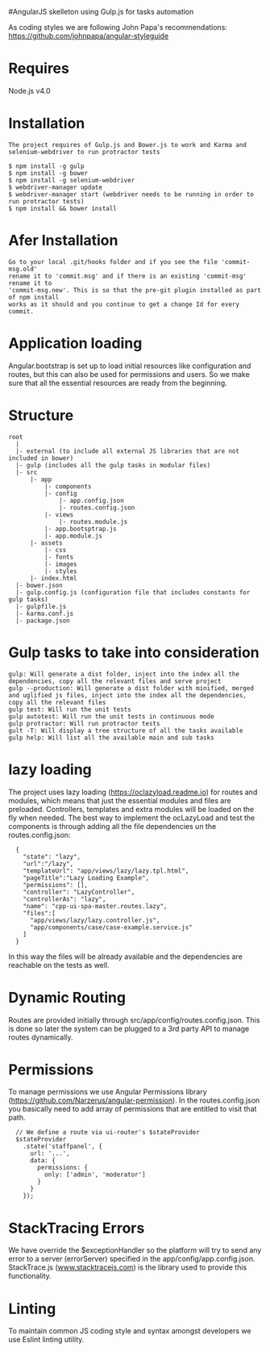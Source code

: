 #AngularJS skelleton using Gulp.js for tasks automation

As coding styles we are following John Papa's recommendations: https://github.com/johnpapa/angular-styleguide

# Requires

Node.js v4.0

# Installation

```
The project requires of Gulp.js and Bower.js to work and Karma and selenium-webdriver to run protractor tests

$ npm install -g gulp
$ npm install -g bower
$ npm install -g selenium-webdriver
$ webdriver-manager update
$ webdriver-manager start (webdriver needs to be running in order to run protractor tests)
$ npm install && bower install
```

# Afer Installation
```
Go to your local .git/hooks folder and if you see the file 'commit-msg.old'
rename it to 'commit.msg' and if there is an existing 'commit-msg' rename it to
'commit-msg.new'. This is so that the pre-git plugin installed as part of npm install
works as it should and you continue to get a change Id for every commit.

```

# Application loading

Angular.bootstrap is set up to load initial resources like configuration and routes, but this can also be used for permissions and users. So we make sure that all the essential resources are ready from the beginning.

# Structure

```
root
  |
  |- external (to include all external JS libraries that are not included in bower)
  |- gulp (includes all the gulp tasks in modular files)
  |- src
      |- app
          |- components
          |- config
              |- app.config.json
              |- routes.config.json
          |- views
              |- routes.module.js
          |- app.bootsptrap.js
          |- app.module.js
      |- assets
          |- css
          |- fonts
          |- images
          |- styles
      |- index.html
  |- bower.json
  |- gulp.config.js (configuration file that includes constants for gulp tasks)
  |- gulpfile.js
  |- karma.conf.js
  |- package.json

```
# Gulp tasks to take into consideration

```
gulp: Will generate a dist folder, inject into the index all the dependencies, copy all the relevant files and serve project
gulp --production: Will generate a dist folder with minified, merged and uglified js files, inject into the index all the dependencies, copy all the relevant files
gulp test: Will run the unit tests
gulp autotest: Will run the unit tests in continuous mode
gulp protractor: Will run protractor tests
gult -T: Will display a tree structure of all the tasks available
gulp help: Will list all the available main and sub tasks
```

# lazy loading

The project uses lazy loading (https://oclazyload.readme.io) for routes and modules, which means that just the essential modules and files are preloaded. Controllers, templates and extra modules will be loaded on the fly when needed. The best way to implement the ocLazyLoad and test the components is through adding all the file dependencies un the routes.config.json:
```
  {
    "state": "lazy",
    "url":"/lazy",
    "templateUrl": "app/views/lazy/lazy.tpl.html",
    "pageTitle":"Lazy Loading Example",
    "permissions": [],
    "controller": "LazyController",
    "controllerAs": "lazy",
    "name": "cpp-ui-spa-master.routes.lazy",
    "files":[
      "app/views/lazy/lazy.controller.js",
      "app/components/case/case-example.service.js"
    ]
  }
```
In this way the files will be already available and the dependencies are reachable on the tests as well.

# Dynamic Routing

Routes are provided initially through src/app/config/routes.config.json. This is done so later the system can be plugged to a 3rd party API to manage routes dynamically.

# Permissions

To manage permissions we use Angular Permissions library (https://github.com/Narzerus/angular-permission). In the routes.config.json you basically need to add array of permissions that are entitled to visit that path.
```
  // We define a route via ui-router's $stateProvider
  $stateProvider
    .state('staffpanel', {
      url: '...',
      data: {
        permissions: {
          only: ['admin', 'moderator']
        }
      }
    });
```

# StackTracing Errors

We have override the $exceptionHandler so the platform will try to send any error to a server (errorServer) specified in the app/config/app.config.json. StackTrace.js (www.stacktracejs.com) is the library used to provide this functionality.

# Linting
To maintain common JS coding style and syntax amongst developers we use Eslint linting utility.
